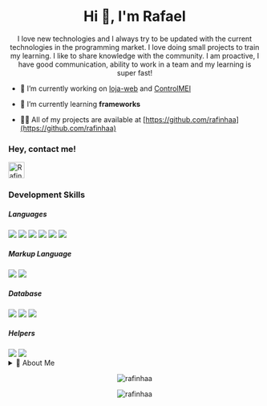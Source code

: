 <h1 align="center">Hi 👋, I'm Rafael</h1>
<p align="center">I love new technologies and I always try to be updated with the current technologies in the programming market. I love doing small projects to train my learning. I like to share knowledge with the community. I am proactive, I have good communication, ability to work in a team and my learning is super fast!</p>

- 🔭 I’m currently working on [loja-web](https://github.com/rafinhaa/loja-web) and [ControlMEI](https://github.com/rafinhaa/ControlMEI)

- 🌱 I’m currently learning **frameworks**

- 👨‍💻 All of my projects are available at [https://github.com/rafinhaa](https://github.com/rafinhaa)

<h3 align="left">Hey, contact me!</h3>
<a href="https://www.linkedin.com/in/rafinhaa/">
  <img alt="Rafinhaa LinkedIn" width="32" height="32" src="https://www.flaticon.com/svg/static/icons/svg/1383/1383262.svg" />
</a>

<h3 align="left">Development Skills</h3>
<h5 align="left">Languages</h5>
<div>
  <img src="https://img.icons8.com/color/48/000000/java-coffee-cup-logo.png"/>
  <img src="https://img.icons8.com/officel/48/000000/php-logo.png"/>
  <img src="https://img.icons8.com/color/48/000000/c-sharp-logo.png"/>
  <img src="https://img.icons8.com/color/48/000000/javascript.png"/>
  <img src="https://img.icons8.com/color/48/000000/nodejs.png"/>
  <img src="https://img.icons8.com/officel/48/000000/react.png"/>
</div>

<h5 align="left">Markup Language</h5>
<div>
  <img src="https://img.icons8.com/color/48/000000/html-5.png"/>
  <img src="https://img.icons8.com/color/48/000000/css.png"/>
</div>
<h5 align="left">Database</h5>
<div>
  <img src="https://img.icons8.com/officel/48/000000/mysql.png"/>
  <img src="https://img.icons8.com/color/48/000000/postgreesql.png"/>
  <img src="https://img.icons8.com/color/48/000000/mongodb.png"/>
</div>
<h5 align="left">Helpers</h5>
<div>
  <img src="https://img.icons8.com/plasticine/48/000000/github.png"/>
  <img src="https://img.icons8.com/color/48/000000/git.png"/>  
</div>

<details>
  <summary>📝 About Me</summary>
  <h5 align="left">Formation</h5>
    <p>📚 Complete high school</p>
    <div>
      <p>🎓 University education</p>
           <p>Graduated in systems analysis and development</p>
           <p>UNICSUL - Universidade Cruzeiro do Sul</p>
           <p>Completed in the second half of 2014</p>
  </div>
  <h5 align="left">Complementary Training</h5>
  <p>Several courses in the development area in the main schools in Brazil with a focus on PHP, Java, Javascript, MySQL, C #, Python and Programming logic</p>
  
</details>

<p align="center">
  <img align="center" src="https://github-readme-stats.vercel.app/api/top-langs?username=rafinhaa&show_icons=true&layout=compact&locale=en&theme=dark" alt="rafinhaa" />  
<p align="center">
  <img align="center" src="https://github-readme-stats.vercel.app/api?username=rafinhaa&show_icons=true&locale=en&layout=compact&theme=dark" alt="rafinhaa" />
</p>
